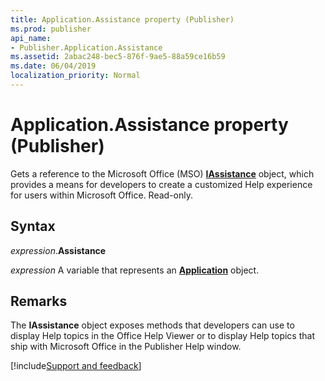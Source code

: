 ```yaml
---
title: Application.Assistance property (Publisher)
ms.prod: publisher
api_name:
- Publisher.Application.Assistance
ms.assetid: 2abac248-bec5-876f-9ae5-88a59ce16b59
ms.date: 06/04/2019
localization_priority: Normal
---
```



# Application.Assistance property (Publisher)

Gets a reference to the Microsoft Office (MSO) **[IAssistance](office.iassistance.md)** object, which provides a means for developers to create a customized Help experience for users within Microsoft Office. Read-only.


## Syntax

_expression_.**Assistance**

_expression_ A variable that represents an **[Application](Publisher.Application.md)** object.


## Remarks

The **IAssistance** object exposes methods that developers can use to display Help topics in the Office Help Viewer or to display Help topics that ship with Microsoft Office in the Publisher Help window.




[!include[Support and feedback](~/includes/feedback-boilerplate.md)]